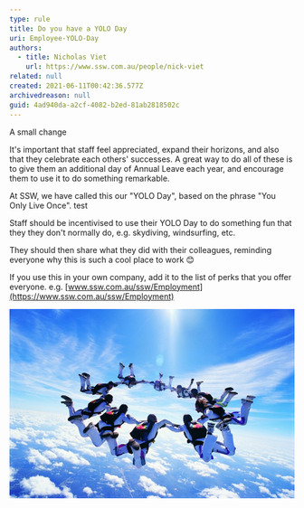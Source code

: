```yaml
---
type: rule
title: Do you have a YOLO Day
uri: Employee-YOLO-Day
authors:
  - title: Nicholas Viet
    url: https://www.ssw.com.au/people/nick-viet
related: null
created: 2021-06-11T00:42:36.577Z
archivedreason: null
guid: 4ad940da-a2cf-4082-b2ed-81ab2818502c
---
```

A small change

It's important that staff feel appreciated, expand their horizons, and also that they celebrate each others' successes. A great way to do all of these is to give them an additional day of Annual Leave each year, and encourage them to use it to do something remarkable. 

At SSW, we have called this our "YOLO Day", based on the phrase "You Only Live Once". test

Staff should be incentivised to use their YOLO Day to do something fun that they they don't normally do, e.g. skydiving, windsurfing, etc. 

They should then share what they did with their colleagues, reminding everyone why this is such a cool place to work 😊

If you use this in your own company, add it to the list of perks that you offer everyone. e.g. [www.ssw.com.au/ssw/Employment](https://www.ssw.com.au/ssw/Employment)

![Figure: Sometimes people need a nudge to do something they'll remember for ever](ThinkstockPhotos-dv617062-1.jpg)

<!--endintro-->
